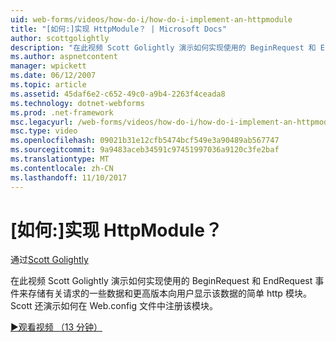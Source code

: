 ```yaml
---
uid: web-forms/videos/how-do-i/how-do-i-implement-an-httpmodule
title: "[如何:]实现 HttpModule？ | Microsoft Docs"
author: scottgolightly
description: "在此视频 Scott Golightly 演示如何实现使用的 BeginRequest 和 EndRequest 事件来存储有关请求的一些数据的简单 HttpModule..."
ms.author: aspnetcontent
manager: wpickett
ms.date: 06/12/2007
ms.topic: article
ms.assetid: 45daf6e2-c652-49c0-a9b4-2263f4ceada8
ms.technology: dotnet-webforms
ms.prod: .net-framework
msc.legacyurl: /web-forms/videos/how-do-i/how-do-i-implement-an-httpmodule
msc.type: video
ms.openlocfilehash: 09021b31e12cfb5474bcf549e3a90489ab567747
ms.sourcegitcommit: 9a9483aceb34591c97451997036a9120c3fe2baf
ms.translationtype: MT
ms.contentlocale: zh-CN
ms.lasthandoff: 11/10/2017
---
```

<a name="how-do-i-implement-an-httpmodule"></a>[如何:]实现 HttpModule？
====================
通过[Scott Golightly](https://github.com/scottgolightly)

在此视频 Scott Golightly 演示如何实现使用的 BeginRequest 和 EndRequest 事件来存储有关请求的一些数据和更高版本向用户显示该数据的简单 http 模块。 Scott 还演示如何在 Web.config 文件中注册该模块。

[&#9654;观看视频 （13 分钟）](https://channel9.msdn.com/Blogs/ASP-NET-Site-Videos/how-do-i-implement-an-httpmodule)
